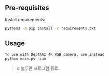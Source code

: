 
## Pre-requisites

Install requirements:
```bash
python3 -m pip install -r requirements.txt
```

## Usage
```
To use with DepthAI 4K RGB camera, use instead
python main.py -cam
```

> q 눌루면 프로그램 종료.

